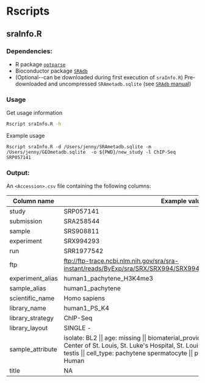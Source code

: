 # Rscripts

## sraInfo.R

### Dependencies:  
- R package [`optparse`](https://cran.rstudio.com/web/packages/optparse/index.html)
- Bioconductor package [`SRAdb`](https://www.bioconductor.org/packages/release/bioc/html/SRAdb.html)
- (Optional--can be downloaded during first execution of `sraInfo.R`) Pre-downloaded and uncompressed  `SRAmetadb.sqlite` (see [`SRAdb` manual](https://www.bioconductor.org/packages/devel/bioc/vignettes/SRAdb/inst/doc/SRAdb.pdf))

### Usage
Get usage information
``` bash
Rscript sraInfo.R -h
```
Example usage
```
Rscript sraInfo.R -d /Users/jenny/SRAmetadb.sqlite -m /Users/jenny/GEOmetadb.sqlite  -o ${PWD}/new_study -l ChIP-Seq SRP057141 
```
### Output:
An `<Accession>.csv` file containing the following columns: 

Column name | Example values
------------|---------------
study	| SRP057141
submission 	| SRA258544
sample	| SRS908811
experiment| SRX994293
run	| SRR1977542
ftp	| ftp://ftp-trace.ncbi.nlm.nih.gov/sra/sra-instant/reads/ByExp/sra/SRX/SRX994/SRX994293/SRR1977542/SRR1977542.sra
experiment_alias	| human1_pachytene_H3K4me3
sample_alias	| human1_pachytene
scientific_name	| Homo sapiens
library_name	| human1_PS_K4
library_strategy|ChIP-Seq	
library_layout	|SINGLE - 
sample_attribute| isolate: BL2 \|\| age: missing \|\| biomaterial_provider: Dr. Sherman Silber, Infertility Center of St. Louis, St. Luke's Hospital, St. Louis, MO, USA \|\| sex: male \|\| tissue: testis \|\| cell_type: pachytene spermatocyte \|\| phenotype: fertile \|\| BioSampleModel: Human
title | NA
